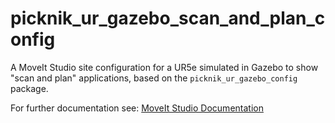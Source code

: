 # picknik_ur_gazebo_scan_and_plan_config

A MoveIt Studio site configuration for a UR5e simulated in Gazebo to show "scan and plan" applications, based on the `picknik_ur_gazebo_config` package.

For further documentation see: [MoveIt Studio Documentation](https://docs.picknik.ai/)

